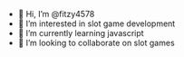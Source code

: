 - 👋 Hi, I’m @fitzy4578
- 👀 I’m interested in slot game development 
- 🌱 I’m currently learning javascript
- 💞️ I’m looking to collaborate on slot games


<!---
fitzy4578/fitzy4578 is a ✨ special ✨ repository because its `README.md` (this file) appears on your GitHub profile.
You can click the Preview link to take a look at your changes.
--->
